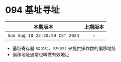 # 094 基址寻址

|本期版本| 上期版本
|:---:|:---:
`Sun Aug 18 22:20:59 CST 2024` | -

* 基址寄存器 `BX(DS)`、`BP(SS)` 来提供操作数的偏移地址
* 偏移地址通常也叫做有效地址